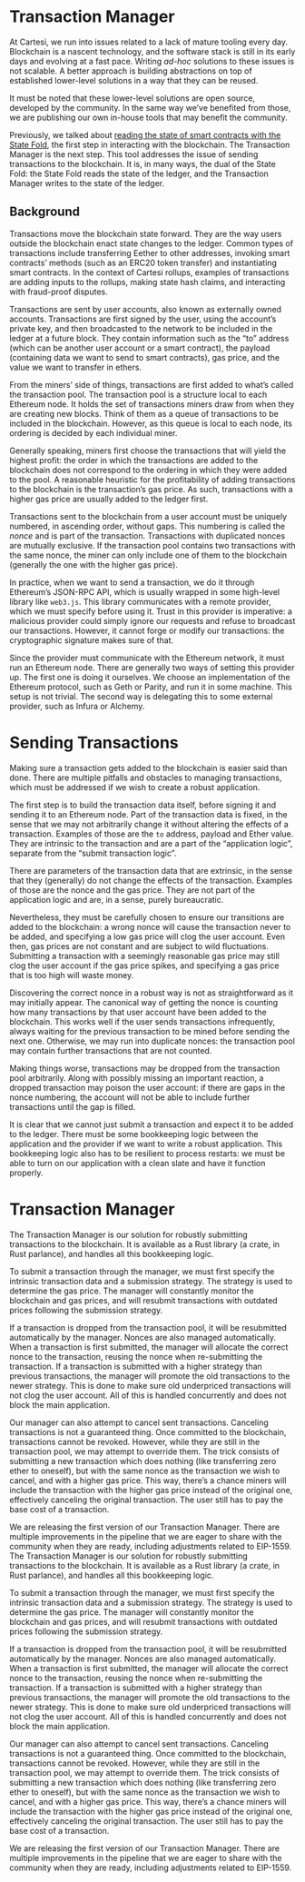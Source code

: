 # Transaction Manager


At Cartesi, we run into issues related to a lack of mature tooling every day.
Blockchain is a nascent technology, and the software stack is still in its early days and evolving at a fast pace.
Writing _ad-hoc_ solutions to these issues is not scalable.
A better approach is building abstractions on top of established lower-level solutions in a way that they can be reused.

It must be noted that these lower-level solutions are open source, developed by the community.
In the same way we’ve benefited from those, we are publishing our own in-house tools that may benefit the community.

Previously, we talked about [reading the state of smart contracts with the State Fold](https://medium.com/cartesi/state-fold-cfe5f4d79639),
the first step in interacting with the blockchain.
The Transaction Manager is the next step.
This tool addresses the issue of sending transactions to the blockchain.
It is, in many ways, the dual of the State Fold: the State Fold reads the state of the ledger, and the Transaction Manager writes to the state of the ledger.

## Background

Transactions move the blockchain state forward.
They are the way users outside the blockchain enact state changes to the ledger.
Common types of transactions include transferring Eether to other addresses, invoking smart contracts’ methods (such as an ERC20 token transfer) and instantiating smart contracts.
In the context of Cartesi rollups, examples of transactions are adding inputs to the rollups, making state hash claims, and interacting with fraud-proof disputes.

Transactions are sent by user accounts, also known as externally owned accounts.
Transactions are first signed by the user, using the account’s private key, and then broadcasted to the network to be included in the ledger at a future block.
They contain information such as the “to” address (which can be another user account or a smart contract), the payload (containing data we want to send to smart contracts), gas price, and the value we want to transfer in ethers.

From the miners’ side of things, transactions are first added to what’s called the transaction pool.
The transaction pool is a structure local to each Ethereum node.
It holds the set of transactions miners draw from when they are creating new blocks.
Think of them as a queue of transactions to be included in the blockchain.
However, as this queue is local to each node, its ordering is decided by each individual miner.

Generally speaking, miners first choose the transactions that will yield the highest profit: the order in which the transactions are added to the blockchain does not correspond to the ordering in which they were added to the pool.
A reasonable heuristic for the profitability of adding transactions to the blockchain is the transaction’s gas price.
As such, transactions with a higher gas price are usually added to the ledger first.

Transactions sent to the blockchain from a user account must be uniquely numbered, in ascending order, without gaps.
This numbering is called the _nonce_ and is part of the transaction.
Transactions with duplicated nonces are mutually exclusive.
If the transaction pool contains two transactions with the same nonce, the miner can only include one of them to the blockchain (generally the one with the higher gas price).

In practice, when we want to send a transaction, we do it through Ethereum’s JSON-RPC API, which is usually wrapped in some high-level library like `web3.js`.
This library communicates with a remote provider, which we must specify before using it.
Trust in this provider is imperative: a malicious provider could simply ignore our requests and refuse to broadcast our transactions.
However, it cannot forge or modify our transactions: the cryptographic signature makes sure of that.

Since the provider must communicate with the Ethereum network, it must run an Ethereum node.
There are generally two ways of setting this provider up.
The first one is doing it ourselves.
We choose an implementation of the Ethereum protocol, such as Geth or Parity, and run it in some machine.
This setup is not trivial.
The second way is delegating this to some external provider, such as Infura or Alchemy.

# Sending Transactions

Making sure a transaction gets added to the blockchain is easier said than done.
There are multiple pitfalls and obstacles to managing transactions, which must be addressed if we wish to create a robust application.


The first step is to build the transaction data itself, before signing it and sending it to an Ethereum node.
Part of the transaction data is fixed, in the sense that we may not arbitrarily change it without altering the effects of a transaction.
Examples of those are the `to` address, payload and Ether value.
They are intrinsic to the transaction and are a part of the “application logic”, separate from the “submit transaction logic”.

There are parameters of the transaction data that are extrinsic, in the sense that they (generally) do not change the effects of the transaction.
Examples of those are the nonce and the gas price.
They are not part of the application logic and are, in a sense, purely bureaucratic.

Nevertheless, they must be carefully chosen to ensure our transitions are added to the blockchain: a wrong nonce will cause the transaction never to be added, and specifying a low gas price will clog the user account.
Even then, gas prices are not constant and are subject to wild fluctuations.
Submitting a transaction with a seemingly reasonable gas price may still clog the user account if the gas price spikes, and specifying a gas price that is too high will waste money.

Discovering the correct nonce in a robust way is not as straightforward as it may initially appear.
The canonical way of getting the nonce is counting how many transactions by that user account have been added to the blockchain.
This works well if the user sends transactions infrequently, always waiting for the previous transaction to be mined before sending the next one.
Otherwise, we may run into duplicate nonces: the transaction pool may contain further transactions that are not counted.

Making things worse, transactions may be dropped from the transaction pool arbitrarily.
Along with possibly missing an important reaction, a dropped transaction may poison the user account: if there are gaps in the nonce numbering, the account will not be able to include further transactions until the gap is filled.

It is clear that we cannot just submit a transaction and expect it to be added to the ledger.
There must be some bookkeeping logic between the application and the provider if we want to write a robust application.
This bookkeeping logic also has to be resilient to process restarts: we must be able to turn on our application with a clean slate and have it function properly.


# Transaction Manager

The Transaction Manager is our solution for robustly submitting transactions to the blockchain.
It is available as a Rust library (a crate, in Rust parlance), and handles all this bookkeeping logic.

To submit a transaction through the manager, we must first specify the intrinsic transaction data and a submission strategy.
The strategy is used to determine the gas price.
The manager will constantly monitor the blockchain and gas prices, and will resubmit transactions with outdated prices following the submission strategy.

If a transaction is dropped from the transaction pool, it will be resubmitted automatically by the manager.
Nonces are also managed automatically.
When a transaction is first submitted, the manager will allocate the correct nonce to the transaction, reusing the nonce when re-submitting the transaction.
If a transaction is submitted with a higher strategy than previous transactions, the manager will promote the old transactions to the newer strategy.
This is done to make sure old underpriced transactions will not clog the user account.
All of this is handled concurrently and does not block the main application.

Our manager can also attempt to cancel sent transactions.
Canceling transactions is not a guaranteed thing.
Once committed to the blockchain, transactions cannot be revoked.
However, while they are still in the transaction pool, we may attempt to override them.
The trick consists of submitting a new transaction which does nothing (like transferring zero ether to oneself), but with the same nonce as the transaction we wish to cancel, and with a higher gas price.
This way, there’s a chance miners will include the transaction with the higher gas price instead of the original one, effectively canceling the original transaction.
The user still has to pay the base cost of a transaction.

We are releasing the first version of our Transaction Manager.
There are multiple improvements in the pipeline that we are eager to share with the community when they are ready, including adjustments related to EIP-1559.
The Transaction Manager is our solution for robustly submitting transactions to the blockchain.
It is available as a Rust library (a crate, in Rust parlance), and handles all this bookkeeping logic.

To submit a transaction through the manager, we must first specify the intrinsic transaction data and a submission strategy.
The strategy is used to determine the gas price.
The manager will constantly monitor the blockchain and gas prices, and will resubmit transactions with outdated prices following the submission strategy.

If a transaction is dropped from the transaction pool, it will be resubmitted automatically by the manager.
Nonces are also managed automatically.
When a transaction is first submitted, the manager will allocate the correct nonce to the transaction, reusing the nonce when re-submitting the transaction.
If a transaction is submitted with a higher strategy than previous transactions, the manager will promote the old transactions to the newer strategy.
This is done to make sure old underpriced transactions will not clog the user account.
All of this is handled concurrently and does not block the main application.

Our manager can also attempt to cancel sent transactions.
Canceling transactions is not a guaranteed thing.
Once committed to the blockchain, transactions cannot be revoked.
However, while they are still in the transaction pool, we may attempt to override them.
The trick consists of submitting a new transaction which does nothing (like transferring zero ether to oneself), but with the same nonce as the transaction we wish to cancel, and with a higher gas price.
This way, there’s a chance miners will include the transaction with the higher gas price instead of the original one, effectively canceling the original transaction.
The user still has to pay the base cost of a transaction.

We are releasing the first version of our Transaction Manager.
There are multiple improvements in the pipeline that we are eager to share with the community when they are ready, including adjustments related to EIP-1559.
